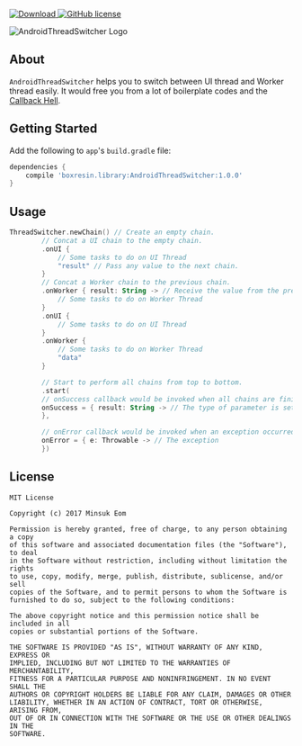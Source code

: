 [![Download](https://api.bintray.com/packages/boxresin/maven/AndroidThreadSwitcher/images/download.svg) ](https://bintray.com/boxresin/maven/AndroidThreadSwitcher/_latestVersion)
[![GitHub license](https://img.shields.io/badge/license-MIT-blue.svg)](https://raw.githubusercontent.com/BoxResin/JavaHTTP/master/LICENSE)

![AndroidThreadSwitcher Logo](https://user-images.githubusercontent.com/13031505/28096488-190a365e-66e4-11e7-974c-06262603bf46.png)

## About
`AndroidThreadSwitcher` helps you to switch between UI thread and Worker thread easily. It would free you from a lot of boilerplate codes and the [Callback Hell](http://callbackhell.com/).

## Getting Started

Add the following to `app`'s `build.gradle` file:

```gradle
dependencies { 
    compile 'boxresin.library:AndroidThreadSwitcher:1.0.0'
}
```

## Usage
```kotlin
ThreadSwitcher.newChain() // Create an empty chain.
        // Concat a UI chain to the empty chain.
        .onUI {
            // Some tasks to do on UI Thread
            "result" // Pass any value to the next chain.
        }
        // Concat a Worker chain to the previous chain.
        .onWorker { result: String -> // Receive the value from the previous chain.
            // Some tasks to do on Worker Thread
        }
        .onUI {
            // Some tasks to do on UI Thread
        }
        .onWorker {
            // Some tasks to do on Worker Thread
            "data"
        }

        // Start to perform all chains from top to bottom.
        .start(
        // onSuccess callback would be invoked when all chains are finished without any exception.
        onSuccess = { result: String -> // The type of parameter is settled by the return value of last chain.
        },

        // onError callback would be invoked when an exception occurred during the performance of chains.
        onError = { e: Throwable -> // The exception
        })
```

## License

```
MIT License

Copyright (c) 2017 Minsuk Eom

Permission is hereby granted, free of charge, to any person obtaining a copy
of this software and associated documentation files (the "Software"), to deal
in the Software without restriction, including without limitation the rights
to use, copy, modify, merge, publish, distribute, sublicense, and/or sell
copies of the Software, and to permit persons to whom the Software is
furnished to do so, subject to the following conditions:

The above copyright notice and this permission notice shall be included in all
copies or substantial portions of the Software.

THE SOFTWARE IS PROVIDED "AS IS", WITHOUT WARRANTY OF ANY KIND, EXPRESS OR
IMPLIED, INCLUDING BUT NOT LIMITED TO THE WARRANTIES OF MERCHANTABILITY,
FITNESS FOR A PARTICULAR PURPOSE AND NONINFRINGEMENT. IN NO EVENT SHALL THE
AUTHORS OR COPYRIGHT HOLDERS BE LIABLE FOR ANY CLAIM, DAMAGES OR OTHER
LIABILITY, WHETHER IN AN ACTION OF CONTRACT, TORT OR OTHERWISE, ARISING FROM,
OUT OF OR IN CONNECTION WITH THE SOFTWARE OR THE USE OR OTHER DEALINGS IN THE
SOFTWARE.
```

